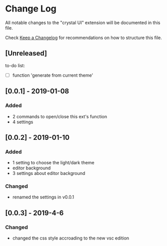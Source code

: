 # Change Log
All notable changes to the "crystal UI" extension will be documented in this file.

Check [Keep a Changelog](http://keepachangelog.com/) for recommendations on how to structure this file.

## [Unreleased]
to-do list:
- [ ] function 'generate from current theme'

## [0.0.1] - 2019-01-08
### Added
- 2 commands to open/close this ext's function
- 4 settings

## [0.0.2] - 2019-01-10
### Added
- 1 setting to choose the light/dark theme
- editor background
- 3 settings about editor background
### Changed
- renamed the settings in v0.0.1

## [0.0.3] - 2019-4-6
### Changed
- changed the css style accroading to the new vsc edition